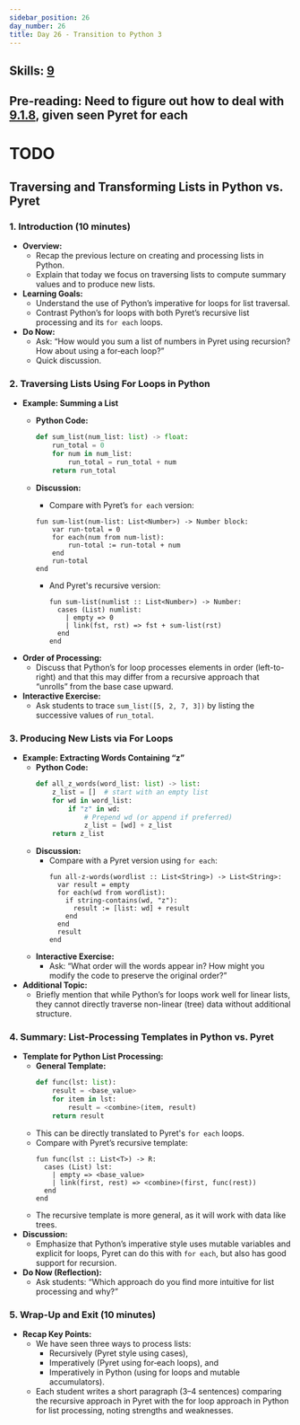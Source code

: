 ```yaml
---
sidebar_position: 26
day_number: 26
title: Day 26 - Transition to Python 3
---
```


## Skills: [9](/skills/#(9))

## Pre-reading: Need to figure out how to deal with [9.1.8](https://dcic-world.org/2024-09-03/intro-python.html#(part._python-traverse-lists)), given seen Pyret for each

# TODO


## Traversing and Transforming Lists in Python vs. Pyret

### 1. Introduction (10 minutes)
- **Overview:**
  - Recap the previous lecture on creating and processing lists in Python.
  - Explain that today we focus on traversing lists to compute summary values and to produce new lists.
- **Learning Goals:**
  - Understand the use of Python’s imperative for loops for list traversal.
  - Contrast Python’s for loops with both Pyret’s recursive list processing and its `for each` loops.
- **Do Now:**
  - Ask: “How would you sum a list of numbers in Pyret using recursion? How about using a for‑each loop?”
  - Quick discussion.

### 2. Traversing Lists Using For Loops in Python
- **Example: Summing a List**
  - **Python Code:**
    ```python
    def sum_list(num_list: list) -> float:
        run_total = 0
        for num in num_list:
            run_total = run_total + num
        return run_total
    ```
  - **Discussion:**
    - Compare with Pyret’s `for each` version:
    ```pyret
    fun sum-list(num-list: List<Number>) -> Number block:
        var run-total = 0
        for each(num from num-list):
            run-total := run-total + num
        end
        run-total
    end
    ```
        
    - And Pyret's recursive version:
      ```pyret
      fun sum-list(numlist :: List<Number>) -> Number:
        cases (List) numlist:
          | empty => 0
          | link(fst, rst) => fst + sum-list(rst)
        end
      end
      ```
- **Order of Processing:**
  - Discuss that Python’s for loop processes elements in order (left-to-right) and that this may differ from a recursive approach that “unrolls” from the base case upward.
- **Interactive Exercise:**
  - Ask students to trace `sum_list([5, 2, 7, 3])` by listing the successive values of `run_total`.

### 3. Producing New Lists via For Loops
- **Example: Extracting Words Containing “z”**
  - **Python Code:**
    ```python
    def all_z_words(word_list: list) -> list:
        z_list = []  # start with an empty list
        for wd in word_list:
            if "z" in wd:
                # Prepend wd (or append if preferred)
                z_list = [wd] + z_list
        return z_list
    ```
  - **Discussion:**
    - Compare with a Pyret version using `for each`:
      ```pyret
      fun all-z-words(wordlist :: List<String>) -> List<String>:
        var result = empty
        for each(wd from wordlist):
          if string-contains(wd, "z"):
            result := [list: wd] + result
          end
        end
        result
      end
      ```
  - **Interactive Exercise:**
    - Ask: “What order will the words appear in? How might you modify the code to preserve the original order?”
- **Additional Topic:**
  - Briefly mention that while Python’s for loops work well for linear lists, they cannot directly traverse non-linear (tree) data without additional structure.

### 4. Summary: List-Processing Templates in Python vs. Pyret
- **Template for Python List Processing:**
  - **General Template:**
    ```python
    def func(lst: list):
        result = <base_value>
        for item in lst:
            result = <combine>(item, result)
        return result
    ```
  - This can be directly translated to Pyret's `for each` loops.
  - Compare with Pyret’s recursive template:
    ```pyret
    fun func(lst :: List<T>) -> R:
      cases (List) lst:
        | empty => <base_value>
        | link(first, rest) => <combine>(first, func(rest))
      end
    end
    ```
  - The recursive template is more general, as it will work with data like trees.
- **Discussion:**
  - Emphasize that Python’s imperative style uses mutable variables and explicit
    for loops, Pyret can do this with `for each`, but also has good support for
    recursion.
- **Do Now (Reflection):**
  - Ask students: “Which approach do you find more intuitive for list processing and why?”

### 5. Wrap-Up and Exit (10 minutes)
- **Recap Key Points:**
  - We have seen three ways to process lists:
    - Recursively (Pyret style using cases),
    - Imperatively (Pyret using for‑each loops), and
    - Imperatively in Python (using for loops and mutable accumulators).
  - Each student writes a short paragraph (3–4 sentences) comparing the recursive approach in Pyret with the for loop approach in Python for list processing, noting strengths and weaknesses.
